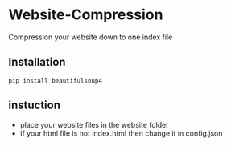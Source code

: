 # Website-Compression
Compression your website down to one index file

## Installation
`pip install beautifulsoup4`

## instuction
- place your website files in the website folder
- if your html file is not index.html then change it in config.json
